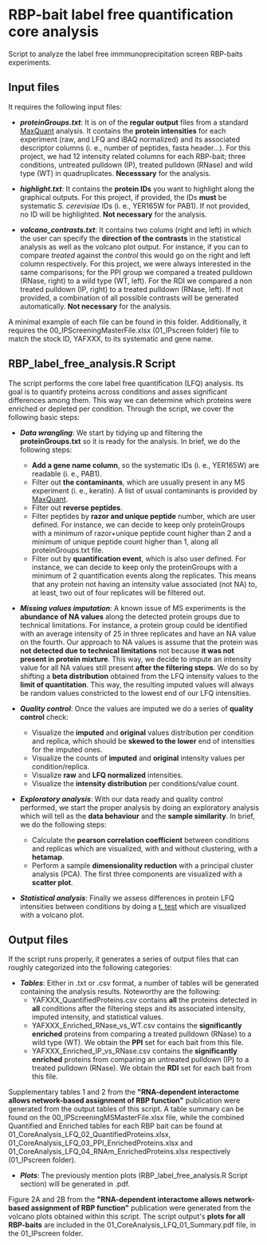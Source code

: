 # RBP-bait label free quantification core analysis

Script to analyze the label free immmunoprecipitation screen RBP-baits experiments. 

## Input files

It requires the following input files:

- **_proteinGroups.txt_**:  It is on of the **regular output** files from a standard [MaxQuant](https://www.maxquant.org/) analysis. It contains the **protein intensities** for each experiment (raw, and LFQ and iBAQ normalized) and its associated descriptor columns (i. e., number of peptides, fasta header...). For this project, we had 12 intensity related columns for each RBP-bait; three conditions, untreated pulldown (IP), treated pulldown (RNase) and wild type (WT) in quadruplicates. **Necesssary** for the analysis.

- **_highlight.txt_**:  It contains the **protein IDs** you want to highlight along the graphical outputs. For this project, if provided, the IDs **must** be systematic *S. cerevisiae* IDs (i. e., YER165W for PAB1). If not provided, no ID will be highlighted. **Not necessary** for the analysis.

- **_volcano_contrasts.txt_**:  It contains two colums (right and left) in which the user can specify the **direction of the contrasts** in the statistical analysis as well as the volcano plot output. For instance, if you can to compare *treated* against the *control* this would go on the right and left column respectively. For this project, we were always interested in the same comparisons; for the PPI group we compared a treated pulldown (RNase, right) to a wild type (WT, left). For the RDI we compared a non treated pulldown (IP, right) to a treated pulldown (RNase, left). If not provided, a combination of all possible contrasts will be generated automatically. **Not necessary** for the analysis.

A minimal example of each file can be found in this folder. Additionally, it requires the 00_IPScreeningMasterFile.xlsx (01_IPscreen folder) file to match the stock ID, YAFXXX, to its systematic and gene name. 

## RBP_label_free_analysis.R Script

The script performs the core label free quantification (LFQ) analysis. Its goal is to quantify proteins across conditions and asses significant differences among them. This way we can determine which proteins were enriched or depleted per condition. Through the script, we cover the following basic steps:

- **_Data wrangling_**: We start by tidying up and filtering the **proteinGroups.txt** so it is ready for the analysis. In brief, we do the following steps:
  - **Add a gene name column**, so the systematic IDs (i. e., YER165W) are readable (i. e., PAB1).
  - Filter out **the contaminants**, which are usually present in any MS experiment (i. e., keratin). A list of usual contaminants is provided by [MaxQuant](http://www.coxdocs.org/doku.php?id=maxquant:start_downloads.htm).
  - Filter out **reverse peptides**.
  - Filter peptides by **razor and unique peptide** number, which are user defined. For instance, we can decide to keep only proteinGroups with a minimum of razor+unique peptide count higher than 2 and a minimum of unique peptide count higher than 1, along all proteinGroups.txt file.
  - Filter out by **quantification event**, which is also user defined. For instance, we can decide to keep only the proteinGroups with a minimum of 2 quantification events along the replicates. This means that any protein not having an intensity value associated (not NA) to, at least, two out of four replicates will be filtered out. 
  
- **_Missing values imputation_**: A known issue of MS experiments is the **abundance of NA values** along the detected protein groups due to technical limitations. For instance, a protein group could be identified with an average intensity of 25 in three replicates and have an NA value on the fourth. Our approach to NA values is assume that the protein was **not detected due to technical limitations** not because **it was not present in protein mixture**. This way, we decide to impute an intensity value for all NA values still present **after the filtering steps**. We do so by shifting a **beta distribution** obtained from the LFQ intensity values to the **limit of quantitation**. This way, the resulting imputed values will always be random values constricted to the lowest end of our LFQ intensities.  

- **_Quality control_**: Once the values are imputed we do a series of **quality control** check:
  - Visualize the **imputed** and **original** values distribution per condition and replica, which should be **skewed to the lower** end of intensities for the imputed ones.
  - Visualize the counts of **imputed** and **original** intensity values per condition/replica.
  - Visualize **raw** and **LFQ normalized** intensities.
  - Visualize the **intensity distribution** per  conditions/value count.
 
- **_Exploratory analysis_**: With our data ready and quality control performed, we start the proper analysis by doing an exploratory analysis which will tell as the **data behaviour** and the **sample similarity**. In brief, we do the following steps:
  - Calculate the **pearson correlation coefficient** between conditions and replicas which are visualized, with and without clustering, with a **hetamap**.
  - Perform a sample **dimensionality reduction** with a principal cluster analysis (PCA). The first three components are visualized with a **scatter plot**. 

- **_Statistical analysis_**: Finally we assess differences in protein LFQ intensities between conditions by doing a [t. test](https://en.wikipedia.org/wiki/Student%27s_t-test) which are visualized with a volcano plot. 

## Output files

If the script runs properly, it generates a series of output files that can roughly categorized into the following categories:

- **_Tables_**: Either in .txt or .csv format, a number of tables will be generated containing the analysis results. Noteworthy are the following:
  - YAFXXX_QuantifiedProteins.csv contains **all** the proteins detected in **all** conditions after the filtering steps and its associated intensity, imputed intensity, and statistical values.
  - YAFXXX_Enriched_RNase_vs_WT.csv contains the **significantly enriched** proteins from comparing a treated pulldown (RNase) to a wild type (WT). We obtain the **PPI** set for each bait from this file.
  - YAFXXX_Enriched_IP_vs_RNase.csv contains the **significantly enriched** proteins from comparing an untreated pulldown (IP) to a treated pulldown (RNase). We obtain the **RDI** set for each bait from this file.

Supplementary tables 1 and 2 from the **"RNA-dependent interactome allows network-based assignment of RBP function"** publication were generated from the output tables of this script. A table summary can be found on the 00_IPScreeningMSMasterFile.xlsx file, while the combined Quantified and Enriched tables for each RBP bait can be found at  01_CoreAnalysis_LFQ_02_QuantifiedProteins.xlsx, 01_CoreAnalysis_LFQ_03_PPI_EnrichedProteins.xlsx and 01_CoreAnalysis_LFQ_04_RNAm_EnrichedProteins.xlsx respectively (01_IPscreen folder).

- **_Plots_**: The previously mention plots (RBP_label_free_analysis.R Script section) will be generated in .pdf.

Figure 2A and 2B from the **"RNA-dependent interactome allows network-based assignment of RBP function"** publication were generated from the volcano plots obtained within this script. The script output's **plots for all RBP-baits** are included in the 01_CoreAnalysis_LFQ_01_Summary.pdf file, in the 01_IPscreen folder.
  